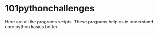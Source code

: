 # 101pythonchallenges

Here are all the programs scripts. These programs help us to understand core python basics better.
